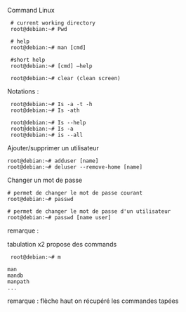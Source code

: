 Command Linux 

```
 # current working directory
 root@debian:~# Pwd

 # help  
 root@debian:~# man [cmd]

 #short help
 root@debian:~# [cmd] —help

 root@debian:~# clear (clean screen)

```


Notations :
```
 root@debian:~# Is -a -t -h
 root@debian:~# Is -ath

 root@debian:~# Is --help
 root@debian:~# Is -a
 root@debian:~# is --all
```

Ajouter/supprimer un utilisateur
```
root@debian:~# adduser [name] 
root@debian:~# deluser --remove-home [name] 
```

Changer un mot de passe 
```
# permet de changer le mot de passe courant
root@debian:~# passwd

# permet de changer le mot de passe d'un utilisateur
root@debian:~# passwd [name user]
```
remarque :

tabulation x2 propose des commands
```
 root@debian:~# m 

man
mandb
manpath
...
```

remarque :
flèche haut on récupéré les commandes tapées
